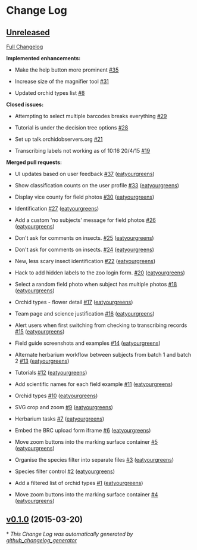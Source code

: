 # Change Log

## [Unreleased](https://github.com/zooniverse/Orchids/tree/HEAD)

[Full Changelog](https://github.com/zooniverse/Orchids/compare/v0.1.0...HEAD)

**Implemented enhancements:**

- Make the help button more prominent [\#35](https://github.com/zooniverse/Orchids/issues/35)

- Increase size of the magnifier tool [\#31](https://github.com/zooniverse/Orchids/issues/31)

- Updated orchid types list [\#8](https://github.com/zooniverse/Orchids/issues/8)

**Closed issues:**

- Attempting to select multiple barcodes breaks everything [\#29](https://github.com/zooniverse/Orchids/issues/29)

- Tutorial is under the decision tree options [\#28](https://github.com/zooniverse/Orchids/issues/28)

- Set up talk.orchidobservers.org [\#21](https://github.com/zooniverse/Orchids/issues/21)

- Transcribing labels not working as of 10:16 20/4/15 [\#19](https://github.com/zooniverse/Orchids/issues/19)

**Merged pull requests:**

- UI updates based on user feedback [\#37](https://github.com/zooniverse/Orchids/pull/37) ([eatyourgreens](https://github.com/eatyourgreens))

- Show classification counts on the user profile [\#33](https://github.com/zooniverse/Orchids/pull/33) ([eatyourgreens](https://github.com/eatyourgreens))

- Display vice county for field photos [\#30](https://github.com/zooniverse/Orchids/pull/30) ([eatyourgreens](https://github.com/eatyourgreens))

- Identification [\#27](https://github.com/zooniverse/Orchids/pull/27) ([eatyourgreens](https://github.com/eatyourgreens))

- Add a custom 'no subjects' message for field photos [\#26](https://github.com/zooniverse/Orchids/pull/26) ([eatyourgreens](https://github.com/eatyourgreens))

- Don't ask for comments on insects. [\#25](https://github.com/zooniverse/Orchids/pull/25) ([eatyourgreens](https://github.com/eatyourgreens))

- Don't ask for comments on insects. [\#24](https://github.com/zooniverse/Orchids/pull/24) ([eatyourgreens](https://github.com/eatyourgreens))

- New, less scary insect identification [\#22](https://github.com/zooniverse/Orchids/pull/22) ([eatyourgreens](https://github.com/eatyourgreens))

- Hack to add hidden labels to the zoo login form. [\#20](https://github.com/zooniverse/Orchids/pull/20) ([eatyourgreens](https://github.com/eatyourgreens))

- Select a random field photo when subject has multiple photos [\#18](https://github.com/zooniverse/Orchids/pull/18) ([eatyourgreens](https://github.com/eatyourgreens))

- Orchid types - flower detail [\#17](https://github.com/zooniverse/Orchids/pull/17) ([eatyourgreens](https://github.com/eatyourgreens))

- Team page and science justification [\#16](https://github.com/zooniverse/Orchids/pull/16) ([eatyourgreens](https://github.com/eatyourgreens))

- Alert users when first switching from checking to transcribing records [\#15](https://github.com/zooniverse/Orchids/pull/15) ([eatyourgreens](https://github.com/eatyourgreens))

- Field guide screenshots and examples [\#14](https://github.com/zooniverse/Orchids/pull/14) ([eatyourgreens](https://github.com/eatyourgreens))

- Alternate herbarium workflow between subjects from batch 1 and batch 2 [\#13](https://github.com/zooniverse/Orchids/pull/13) ([eatyourgreens](https://github.com/eatyourgreens))

- Tutorials [\#12](https://github.com/zooniverse/Orchids/pull/12) ([eatyourgreens](https://github.com/eatyourgreens))

- Add scientific names for each field example [\#11](https://github.com/zooniverse/Orchids/pull/11) ([eatyourgreens](https://github.com/eatyourgreens))

- Orchid types [\#10](https://github.com/zooniverse/Orchids/pull/10) ([eatyourgreens](https://github.com/eatyourgreens))

- SVG crop and zoom [\#9](https://github.com/zooniverse/Orchids/pull/9) ([eatyourgreens](https://github.com/eatyourgreens))

- Herbarium tasks [\#7](https://github.com/zooniverse/Orchids/pull/7) ([eatyourgreens](https://github.com/eatyourgreens))

- Embed the BRC upload form iframe [\#6](https://github.com/zooniverse/Orchids/pull/6) ([eatyourgreens](https://github.com/eatyourgreens))

- Move zoom buttons into the marking surface container [\#5](https://github.com/zooniverse/Orchids/pull/5) ([eatyourgreens](https://github.com/eatyourgreens))

- Organise the species filter into separate files [\#3](https://github.com/zooniverse/Orchids/pull/3) ([eatyourgreens](https://github.com/eatyourgreens))

- Species filter control [\#2](https://github.com/zooniverse/Orchids/pull/2) ([eatyourgreens](https://github.com/eatyourgreens))

- Add a filtered list of orchid types [\#1](https://github.com/zooniverse/Orchids/pull/1) ([eatyourgreens](https://github.com/eatyourgreens))

- Move zoom buttons into the marking surface container [\#4](https://github.com/zooniverse/Orchids/pull/4) ([eatyourgreens](https://github.com/eatyourgreens))

## [v0.1.0](https://github.com/zooniverse/Orchids/tree/v0.1.0) (2015-03-20)



\* *This Change Log was automatically generated by [github_changelog_generator](https://github.com/skywinder/Github-Changelog-Generator)*